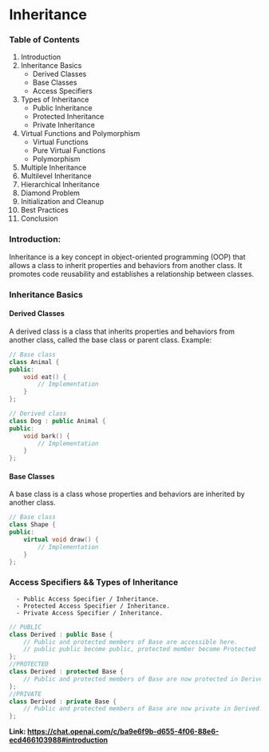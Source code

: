 # Inheritance

### Table of Contents
1. Introduction
2. Inheritance Basics
   - Derived Classes
   - Base Classes
   - Access Specifiers
3. Types of Inheritance
   - Public Inheritance
   - Protected Inheritance
   - Private Inheritance
4. Virtual Functions and Polymorphism
   - Virtual Functions
   - Pure Virtual Functions
   - Polymorphism
5. Multiple Inheritance
6. Multilevel Inheritance
7. Hierarchical Inheritance
8. Diamond Problem
9. Initialization and Cleanup
10. Best Practices
11. Conclusion

### Introduction:
Inheritance is a key concept in object-oriented programming (OOP) that allows a class to inherit properties and behaviors from another class. It promotes code reusability and establishes a relationship between classes.

### Inheritance Basics
#### Derived Classes
A derived class is a class that inherits properties and behaviors from another class, called the base class or parent class.
Example:
```cpp
// Base class
class Animal {
public:
    void eat() {
        // Implementation
    }
};

// Derived class
class Dog : public Animal {
public:
    void bark() {
        // Implementation
    }
};
```
#### Base Classes
A base class is a class whose properties and behaviors are inherited by another class.
```cpp
// Base class
class Shape {
public:
    virtual void draw() {
        // Implementation
    }
};

```
### Access Specifiers && Types of Inheritance
      - Public Access Specifier / Inheritance.
      - Protected Access Specifier / Inheritance.
      - Private Access Specifier / Inheritance.
      
```cpp
// PUBLIC
class Derived : public Base {
    // Public and protected members of Base are accessible here.
    // public public become public, protected member become Protected
};
//PROTECTED
class Derived : protected Base {
    // Public and protected members of Base are now protected in Derived.
};
//PRIVATE
class Derived : private Base {
    // Public and protected members of Base are now private in Derived.
};

```





**Link: https://chat.openai.com/c/ba9e6f9b-d655-4f06-88e6-ecd466103988#introduction**
